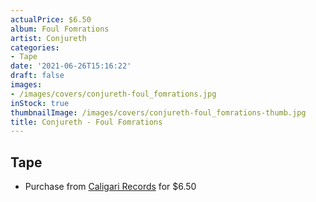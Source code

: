 ```yaml
---
actualPrice: $6.50
album: Foul Fomrations
artist: Conjureth
categories:
- Tape
date: '2021-06-26T15:16:22'
draft: false
images:
- /images/covers/conjureth-foul_fomrations.jpg
inStock: true
thumbnailImage: /images/covers/conjureth-foul_fomrations-thumb.jpg
title: Conjureth - Foul Fomrations
---
```


## Tape
* Purchase from [Caligari Records](https://caligarirecords.storenvy.com/products/31870939-conjureth-foul-fomrations) for $6.50
